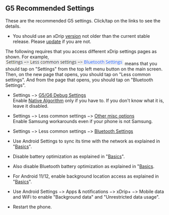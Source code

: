 ## G5 Recommended Settings  
  
  These are the recommended G5 settings.  Click/tap on the links to see the details.  

* You should use an xDrip [version](./xDrip-Version.md) not older than the current stable release.  Please [update](./Updates.md) if you are not.  
  
The following requires that you access different xDrip settings pages as shown.  For example, ![](./images/Arrows.png) means that you should tap on "Settings" from the top left menu button on the main screen.  Then, on the new page that opens, you should tap on "Less common settings".  And from the page that opens, you should tap on "Bluetooth Settings".
  
* Settings &#8722;> [G5/G6 Debug Settings](./images/g5-recommended-settings.png)  
Enable [Native Algorithm](./Native-Algorithm.md) only if you have to.  If you don't know what it is, leave it disabled.  

* Settings &#8722;> Less common settings &#8722;> [Other misc options](./images/other-misc-recommended.png)  
Enable Samsung workarounds even if your phone is not Samsung.  

* Settings &#8722;> Less common settings &#8722;> [Bluetooth Settings](./images/ble-recommended-stngs.png)  

* Use Android Settings to sync its time with the network as explained in "[Basics](./Dexcom-Basics.md#phone-time-accuracy)".  

* Disable battery optimization as explained in "[Basics](./Dexcom-Basics.md#battery-optimization)".  

* Also disable Bluetooth battery optimization as explained in "[Basics](./Dexcom-Basics.md#bluetooth-battery-optimization).  

* For Android 11/12, enable background location access as explained in "[Basics](./Dexcom-Basics.md#location-and-bluetooth)".  

* Use Android Settings &#8722;> Apps & notifications &#8722;> xDrip+ &#8722;> Mobile data and WiFi to enable "Background data" and "Unrestricted data usage".

* Restart the phone.  
